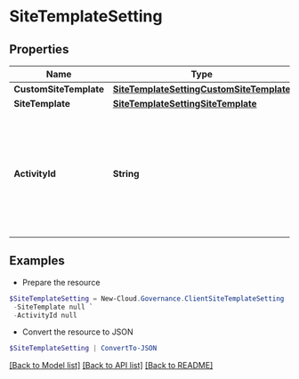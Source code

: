 # SiteTemplateSetting
## Properties

Name | Type | Description | Notes
------------ | ------------- | ------------- | -------------
**CustomSiteTemplate** | [**SiteTemplateSettingCustomSiteTemplate**](SiteTemplateSettingCustomSiteTemplate.md) |  | [optional] 
**SiteTemplate** | [**SiteTemplateSettingSiteTemplate**](SiteTemplateSettingSiteTemplate.md) |  | [optional] 
**ActivityId** | **String** | An unique identifier for the activity which can be used to find configuration in the dynamic service if it is assign by IT | [optional] 

## Examples

- Prepare the resource
```powershell
$SiteTemplateSetting = New-Cloud.Governance.ClientSiteTemplateSetting  -CustomSiteTemplate null `
 -SiteTemplate null `
 -ActivityId null
```

- Convert the resource to JSON
```powershell
$SiteTemplateSetting | ConvertTo-JSON
```

[[Back to Model list]](../README.md#documentation-for-models) [[Back to API list]](../README.md#documentation-for-api-endpoints) [[Back to README]](../README.md)

